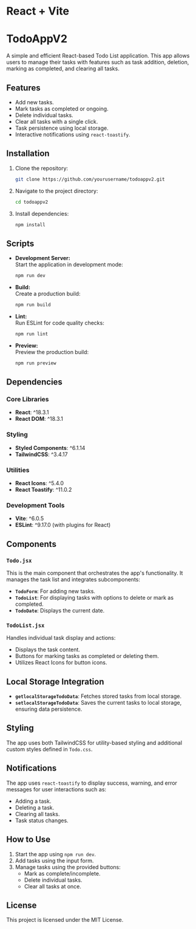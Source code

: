 # React + Vite
# TodoAppV2

A simple and efficient React-based Todo List application. This app allows users to manage their tasks with features such as task addition, deletion, marking as completed, and clearing all tasks.

## Features

- Add new tasks.
- Mark tasks as completed or ongoing.
- Delete individual tasks.
- Clear all tasks with a single click.
- Task persistence using local storage.
- Interactive notifications using `react-toastify`.

## Installation

1. Clone the repository:
   ```bash
   git clone https://github.com/yourusername/todoappv2.git
   ```
2. Navigate to the project directory:
   ```bash
   cd todoappv2
   ```
3. Install dependencies:
   ```bash
   npm install
   ```

## Scripts

- **Development Server:**  
  Start the application in development mode:  
  ```bash
  npm run dev
  ```

- **Build:**  
  Create a production build:  
  ```bash
  npm run build
  ```

- **Lint:**  
  Run ESLint for code quality checks:  
  ```bash
  npm run lint
  ```

- **Preview:**  
  Preview the production build:  
  ```bash
  npm run preview
  ```

## Dependencies

### Core Libraries
- **React**: ^18.3.1
- **React DOM**: ^18.3.1

### Styling
- **Styled Components**: ^6.1.14
- **TailwindCSS**: ^3.4.17

### Utilities
- **React Icons**: ^5.4.0
- **React Toastify**: ^11.0.2

### Development Tools
- **Vite**: ^6.0.5
- **ESLint**: ^9.17.0 (with plugins for React)

## Components

### `Todo.jsx`
This is the main component that orchestrates the app's functionality. It manages the task list and integrates subcomponents:
- **`TodoForm`**: For adding new tasks.
- **`TodoList`**: For displaying tasks with options to delete or mark as completed.
- **`TodoDate`**: Displays the current date.

### `TodoList.jsx`
Handles individual task display and actions:
- Displays the task content.
- Buttons for marking tasks as completed or deleting them.
- Utilizes React Icons for button icons.

## Local Storage Integration

- **`getlocalStorageTodoData`**: Fetches stored tasks from local storage.
- **`setlocalStorageTodoData`**: Saves the current tasks to local storage, ensuring data persistence.

## Styling

The app uses both TailwindCSS for utility-based styling and additional custom styles defined in `Todo.css`.

## Notifications

The app uses `react-toastify` to display success, warning, and error messages for user interactions such as:
- Adding a task.
- Deleting a task.
- Clearing all tasks.
- Task status changes.

## How to Use

1. Start the app using `npm run dev`.
2. Add tasks using the input form.
3. Manage tasks using the provided buttons:
   - Mark as complete/incomplete.
   - Delete individual tasks.
   - Clear all tasks at once.

## License

This project is licensed under the MIT License.
